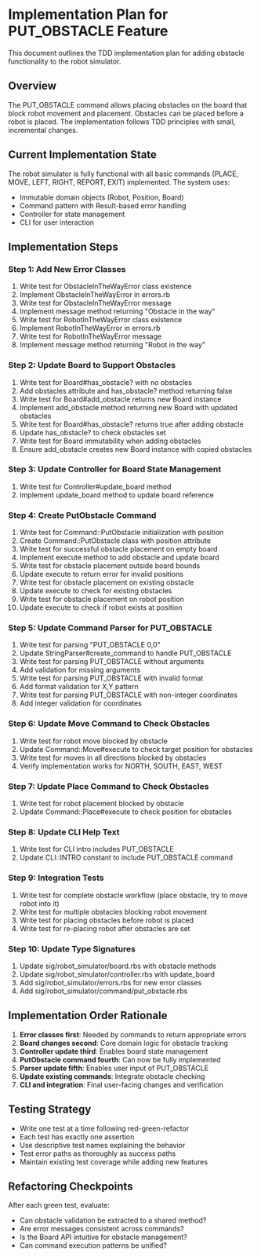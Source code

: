 # Implementation Plan for PUT_OBSTACLE Feature

This document outlines the TDD implementation plan for adding obstacle functionality to the robot simulator.

## Overview

The PUT_OBSTACLE command allows placing obstacles on the board that block robot movement and placement. Obstacles can be placed before a robot is placed. The implementation follows TDD principles with small, incremental changes.

## Current Implementation State

The robot simulator is fully functional with all basic commands (PLACE, MOVE, LEFT, RIGHT, REPORT, EXIT) implemented. The system uses:
- Immutable domain objects (Robot, Position, Board)
- Command pattern with Result-based error handling
- Controller for state management
- CLI for user interaction

## Implementation Steps

### Step 1: Add New Error Classes

1. Write test for ObstacleInTheWayError class existence
2. Implement ObstacleInTheWayError in errors.rb
3. Write test for ObstacleInTheWayError message
4. Implement message method returning "Obstacle in the way"
5. Write test for RobotInTheWayError class existence
6. Implement RobotInTheWayError in errors.rb
7. Write test for RobotInTheWayError message
8. Implement message method returning "Robot in the way"

### Step 2: Update Board to Support Obstacles

1. Write test for Board#has_obstacle? with no obstacles
2. Add obstacles attribute and has_obstacle? method returning false
3. Write test for Board#add_obstacle returns new Board instance
4. Implement add_obstacle method returning new Board with updated obstacles
5. Write test for Board#has_obstacle? returns true after adding obstacle
6. Update has_obstacle? to check obstacles set
7. Write test for Board immutability when adding obstacles
8. Ensure add_obstacle creates new Board instance with copied obstacles

### Step 3: Update Controller for Board State Management

1. Write test for Controller#update_board method
2. Implement update_board method to update board reference

### Step 4: Create PutObstacle Command

1. Write test for Command::PutObstacle initialization with position
2. Create Command::PutObstacle class with position attribute
3. Write test for successful obstacle placement on empty board
4. Implement execute method to add obstacle and update board
5. Write test for obstacle placement outside board bounds
6. Update execute to return error for invalid positions
7. Write test for obstacle placement on existing obstacle
8. Update execute to check for existing obstacles
9. Write test for obstacle placement on robot position
10. Update execute to check if robot exists at position

### Step 5: Update Command Parser for PUT_OBSTACLE

1. Write test for parsing "PUT_OBSTACLE 0,0"
2. Update StringParser#create_command to handle PUT_OBSTACLE
3. Write test for parsing PUT_OBSTACLE without arguments
4. Add validation for missing arguments
5. Write test for parsing PUT_OBSTACLE with invalid format
6. Add format validation for X,Y pattern
7. Write test for parsing PUT_OBSTACLE with non-integer coordinates
8. Add integer validation for coordinates

### Step 6: Update Move Command to Check Obstacles

1. Write test for robot move blocked by obstacle
2. Update Command::Move#execute to check target position for obstacles
3. Write test for moves in all directions blocked by obstacles
4. Verify implementation works for NORTH, SOUTH, EAST, WEST

### Step 7: Update Place Command to Check Obstacles

1. Write test for robot placement blocked by obstacle
2. Update Command::Place#execute to check position for obstacles

### Step 8: Update CLI Help Text

1. Write test for CLI intro includes PUT_OBSTACLE
2. Update CLI::INTRO constant to include PUT_OBSTACLE command

### Step 9: Integration Tests

1. Write test for complete obstacle workflow (place obstacle, try to move robot into it)
2. Write test for multiple obstacles blocking robot movement
3. Write test for placing obstacles before robot is placed
4. Write test for re-placing robot after obstacles are set

### Step 10: Update Type Signatures

1. Update sig/robot_simulator/board.rbs with obstacle methods
2. Update sig/robot_simulator/controller.rbs with update_board
3. Add sig/robot_simulator/errors.rbs for new error classes
4. Add sig/robot_simulator/command/put_obstacle.rbs

## Implementation Order Rationale

1. **Error classes first**: Needed by commands to return appropriate errors
2. **Board changes second**: Core domain logic for obstacle tracking
3. **Controller update third**: Enables board state management
4. **PutObstacle command fourth**: Can now be fully implemented
5. **Parser update fifth**: Enables user input of PUT_OBSTACLE
6. **Update existing commands**: Integrate obstacle checking
7. **CLI and integration**: Final user-facing changes and verification

## Testing Strategy

- Write one test at a time following red-green-refactor
- Each test has exactly one assertion
- Use descriptive test names explaining the behavior
- Test error paths as thoroughly as success paths
- Maintain existing test coverage while adding new features

## Refactoring Checkpoints

After each green test, evaluate:
- Can obstacle validation be extracted to a shared method?
- Are error messages consistent across commands?
- Is the Board API intuitive for obstacle management?
- Can command execution patterns be unified?